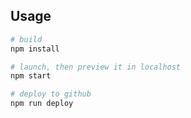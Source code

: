 ## Usage
```bash
# build
npm install 

# launch, then preview it in localhost
npm start

# deploy to github
npm run deploy
```